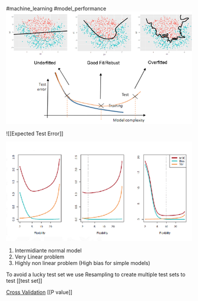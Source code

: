 #machine_learning #model_performance 
![](../assets/Pasted%20image%2020230212103513.png)

![[Expected Test Error]]


 ![image.png](../assets/image_1674660461284_0.png)
 1. Intermidiante normal model
 2. Very Linear problem
  3. Highly non linear problem (High bias for simple models)

 To avoid a lucky test set we use Resampling to create multiple test sets to test
[[test set]]

[Cross Validation](Cross%20Validation.md)
[[P value]]

